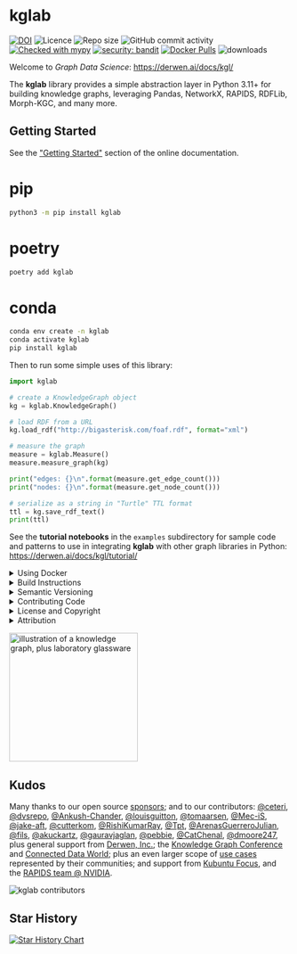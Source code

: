 # kglab

[![DOI](https://zenodo.org/badge/DOI/10.5281/zenodo.6360664.svg)](https://doi.org/10.5281/zenodo.6360664)
![Licence](https://img.shields.io/github/license/DerwenAI/kglab)
![Repo size](https://img.shields.io/github/repo-size/DerwenAI/kglab)
![GitHub commit activity](https://img.shields.io/github/commit-activity/w/DerwenAI/kglab?style=plastic)
[![Checked with mypy](http://www.mypy-lang.org/static/mypy_badge.svg)](http://mypy-lang.org/)
[![security: bandit](https://img.shields.io/badge/security-bandit-yellow.svg)](https://github.com/PyCQA/bandit)
[![Docker Pulls](https://img.shields.io/docker/pulls/derwenai/kglab.svg?maxAge=604800)](https://hub.docker.com/r/derwenai/kglab/)
![downloads](https://img.shields.io/pypi/dm/kglab)


Welcome to *Graph Data Science*:
<https://derwen.ai/docs/kgl/>

The **kglab** library provides a simple abstraction layer in Python 3.11+
for building knowledge graphs, leveraging Pandas, NetworkX, RAPIDS, RDFLib,
Morph-KGC, and many more.


## Getting Started

See the ["Getting Started"](https://derwen.ai/docs/kgl/start/)
section of the online documentation.

# pip
```bash
python3 -m pip install kglab
```

# poetry
```bash
poetry add kglab
```

# conda
```bash
conda env create -n kglab
conda activate kglab
pip install kglab
```

Then to run some simple uses of this library:
```python
import kglab

# create a KnowledgeGraph object
kg = kglab.KnowledgeGraph()

# load RDF from a URL
kg.load_rdf("http://bigasterisk.com/foaf.rdf", format="xml")

# measure the graph
measure = kglab.Measure()
measure.measure_graph(kg)

print("edges: {}\n".format(measure.get_edge_count()))
print("nodes: {}\n".format(measure.get_node_count()))

# serialize as a string in "Turtle" TTL format
ttl = kg.save_rdf_text()
print(ttl)
```

See the **tutorial notebooks** in the `examples` subdirectory for
sample code and patterns to use in integrating **kglab** with other
graph libraries in Python:
<https://derwen.ai/docs/kgl/tutorial/>


<details>
  <summary>Using Docker</summary>

For a simple approach to running the tutorials, see use of _docker compose_:
<https://derwen.ai/docs/kgl/tutorial/#use-docker-compose>

Also, container images for each release are available on DockerHub:
<https://hub.docker.com/repository/docker/derwenai/kglab>

To build a container image and run it for the tutorials:
```bash
docker build --pull --rm -f "docker/Dockerfile" -t kglab:latest .
docker run -p 8888:8888 -it kglab
```

To build and run a container image for testing:
```bash
docker build --pull --rm -f "docker/testsuite.Dockerfile" -t kglabtest:latest .
docker run --rm -it kglabtest
```
</details>


<details>
  <summary>Build Instructions</summary>

<strong>
Note: unless you are contributing code and updates,
in most use cases won't need to build this package locally.
</strong>

Instead, simply install from
[PyPi](https://pypi.python.org/pypi/kglab)
or use [Conda](https://docs.conda.io/).

To set up the build environment locally, see the 
["Build Instructions"](https://derwen.ai/docs/kgl/build/)
section of the online documentation.
</details>


<details>
  <summary>Semantic Versioning</summary>

Before <strong>kglab</strong> reaches release <code>v1.0.0</code> the 
types and classes may undergo substantial changes and the project is 
not guaranteed to have a consistent API.

Even so, we'll try to minimize breaking changes.
We'll also be sure to provide careful notes.

See:
[changelog.txt](https://github.com/DerwenAI/kglab/blob/main/changelog.txt)
</details>


<details>
  <summary>Contributing Code</summary>

We welcome people getting involved as contributors to this open source
project!

For detailed instructions please see:
[CONTRIBUTING.md](https://github.com/DerwenAI/kglab/blob/main/CONTRIBUTING.md)
</details>


<details>
  <summary>License and Copyright</summary>

Source code for **kglab** plus its logo, documentation, and examples
have an [MIT license](https://spdx.org/licenses/MIT.html) which is
succinct and simplifies use in commercial applications.

All materials herein are Copyright &copy; 2020-2025 Derwen, Inc.
</details>


<details>
  <summary>Attribution</summary>
Please use the following BibTeX entry for citing **kglab** if you use
it in your research or software.
Citations are helpful for the continued development and maintenance of
this library.

```bibtex
@software{kglab,
  author = {Paco Nathan},
  title = {{kglab: a simple abstraction layer in Python for building knowledge graphs}},
  year = 2020,
  publisher = {Derwen},
  doi = {10.5281/zenodo.6360664},
  url = {https://github.com/DerwenAI/kglab}
}
```
</details>


<img
 alt="illustration of a knowledge graph, plus laboratory glassware"
 src="https://raw.githubusercontent.com/DerwenAI/kglab/main/docs/assets/logo.png"
 width="231"
/>


## Kudos

Many thanks to our open source [sponsors](https://github.com/sponsors/ceteri);
and to our contributors:
[@ceteri](https://github.com/ceteri),
[@dvsrepo](https://github.com/dvsrepo),
[@Ankush-Chander](https://github.com/Ankush-Chander),
[@louisguitton](https://github.com/louisguitton),
[@tomaarsen](https://github.com/tomaarsen),
[@Mec-iS](https://github.com/Mec-iS),
[@jake-aft](https://github.com/jake-aft),
[@cutterkom](https://github.com/cutterkom),
[@RishiKumarRay](https://github.com/RishiKumarRay),
[@Tpt](https://github.com/Tpt),
[@ArenasGuerreroJulian](https://github.com/ArenasGuerreroJulian),
[@fils](https://github.com/fils),
[@akuckartz](https://github.com/akuckartz),
[@gauravjaglan](https://github.com/gauravjaglan),
[@pebbie](https://github.com/pebbie),
[@CatChenal](https://github.com/CatChenal),
[@dmoore247](https://github.com/dmoore247),
plus general support from [Derwen, Inc.](https://derwen.ai/);
the [Knowledge Graph Conference](https://www.knowledgegraph.tech/)
and [Connected Data World](https://connected-data.world/);
plus an even larger scope of [use cases](https://derwen.ai/docs/kgl/use_case/)
represented by their communities;
and support from
[Kubuntu Focus](https://kfocus.org/),
and the [RAPIDS team @ NVIDIA](https://rapids.ai/).

<img
 alt="kglab contributors"
 src="https://contributors-img.web.app/image?repo=derwenai/kglab"
/>


## Star History

[![Star History Chart](https://api.star-history.com/svg?repos=derwenai/kglab&type=Date)](https://star-history.com/#derwenai/kglab&Date)
